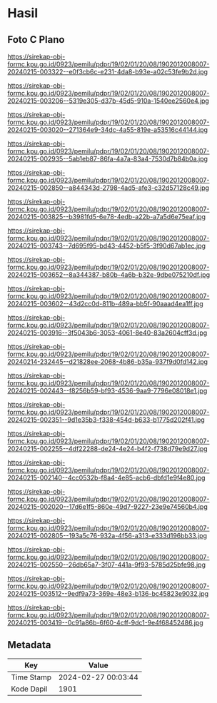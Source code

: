 # Hasil

## Foto C Plano

https://sirekap-obj-formc.kpu.go.id/0923/pemilu/pdpr/19/02/01/20/08/1902012008007-20240215-003322--e0f3cb6c-e231-4da8-b93e-a02c53fe9b2d.jpg

https://sirekap-obj-formc.kpu.go.id/0923/pemilu/pdpr/19/02/01/20/08/1902012008007-20240215-003206--5319e305-d37b-45d5-910a-1540ee2560e4.jpg

https://sirekap-obj-formc.kpu.go.id/0923/pemilu/pdpr/19/02/01/20/08/1902012008007-20240215-003020--271364e9-34dc-4a55-819e-a53516c44144.jpg

https://sirekap-obj-formc.kpu.go.id/0923/pemilu/pdpr/19/02/01/20/08/1902012008007-20240215-002935--5ab1eb87-86fa-4a7a-83a4-7530d7b84b0a.jpg

https://sirekap-obj-formc.kpu.go.id/0923/pemilu/pdpr/19/02/01/20/08/1902012008007-20240215-002850--a844343d-2798-4ad5-afe3-c32d57128c49.jpg

https://sirekap-obj-formc.kpu.go.id/0923/pemilu/pdpr/19/02/01/20/08/1902012008007-20240215-003825--b3981fd5-6e78-4edb-a22b-a7a5d6e75eaf.jpg

https://sirekap-obj-formc.kpu.go.id/0923/pemilu/pdpr/19/02/01/20/08/1902012008007-20240215-003743--7d695f95-bd43-4452-b5f5-3f90d67ab1ec.jpg

https://sirekap-obj-formc.kpu.go.id/0923/pemilu/pdpr/19/02/01/20/08/1902012008007-20240215-003652--8a344387-b80b-4a6b-b32e-9dbe075210df.jpg

https://sirekap-obj-formc.kpu.go.id/0923/pemilu/pdpr/19/02/01/20/08/1902012008007-20240215-003602--43d2cc0d-811b-489a-bb5f-90aaad4ea1ff.jpg

https://sirekap-obj-formc.kpu.go.id/0923/pemilu/pdpr/19/02/01/20/08/1902012008007-20240215-003916--3f5043b6-3053-4061-8e40-83a2604cff3d.jpg

https://sirekap-obj-formc.kpu.go.id/0923/pemilu/pdpr/19/02/01/20/08/1902012008007-20240214-232445--d21828ee-2068-4b86-b35a-937f9d0fd142.jpg

https://sirekap-obj-formc.kpu.go.id/0923/pemilu/pdpr/19/02/01/20/08/1902012008007-20240215-002443--f8256b59-bf93-4536-9aa9-7796e08018e1.jpg

https://sirekap-obj-formc.kpu.go.id/0923/pemilu/pdpr/19/02/01/20/08/1902012008007-20240215-002351--9d1e35b3-f338-454d-b633-b1775d202f41.jpg

https://sirekap-obj-formc.kpu.go.id/0923/pemilu/pdpr/19/02/01/20/08/1902012008007-20240215-002255--4df22288-de24-4e24-b4f2-f738d79e9d27.jpg

https://sirekap-obj-formc.kpu.go.id/0923/pemilu/pdpr/19/02/01/20/08/1902012008007-20240215-002140--4cc0532b-f8a4-4e85-acb6-dbfd1e9f4e80.jpg

https://sirekap-obj-formc.kpu.go.id/0923/pemilu/pdpr/19/02/01/20/08/1902012008007-20240215-002020--17d6e1f5-860e-49d7-9227-23e9e74560b4.jpg

https://sirekap-obj-formc.kpu.go.id/0923/pemilu/pdpr/19/02/01/20/08/1902012008007-20240215-002805--193a5c76-932a-4f56-a313-e333d196bb33.jpg

https://sirekap-obj-formc.kpu.go.id/0923/pemilu/pdpr/19/02/01/20/08/1902012008007-20240215-002550--26db65a7-3f07-441a-9f93-5785d25bfe98.jpg

https://sirekap-obj-formc.kpu.go.id/0923/pemilu/pdpr/19/02/01/20/08/1902012008007-20240215-003512--9edf9a73-369e-48e3-b136-bc45823e9032.jpg

https://sirekap-obj-formc.kpu.go.id/0923/pemilu/pdpr/19/02/01/20/08/1902012008007-20240215-003419--0c91a86b-6f60-4cff-9dc1-9e4f68452486.jpg


## Metadata

| Key        | Value               |
| ---------- | ------------------- |
| Time Stamp | 2024-02-27 00:03:44 |
| Kode Dapil | 1901                |



